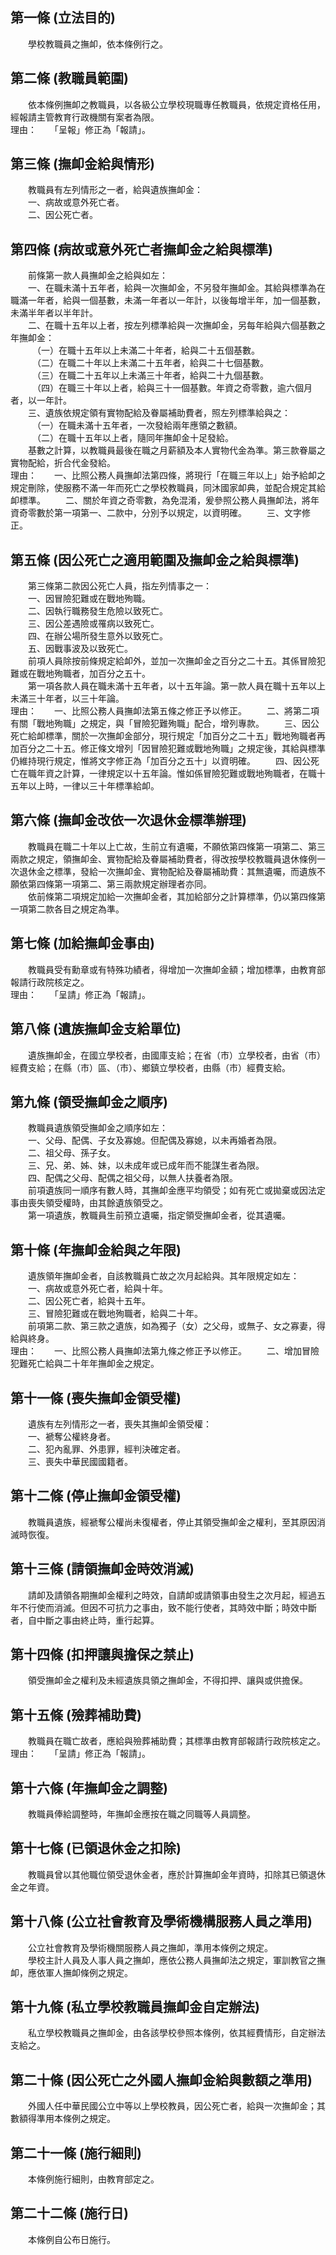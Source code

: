 第一條 (立法目的)
-----------------
　　學校教職員之撫卹，依本條例行之。  


第二條 (教職員範圍)
-------------------
　　依本條例撫卹之教職員，以各級公立學校現職專任教職員，依規定資格任用，經報請主管教育行政機關有案者為限。  
理由：　　「呈報」修正為「報請」。

第三條 (撫卹金給與情形)
-----------------------
　　教職員有左列情形之一者，給與遺族撫卹金：  
　　一、病故或意外死亡者。  
　　二、因公死亡者。  


第四條 (病故或意外死亡者撫卹金之給與標準)
-----------------------------------------
　　前條第一款人員撫卹金之給與如左：  
　　一、在職未滿十五年者，給與一次撫卹金，不另發年撫卹金。其給與標準為在職滿一年者，給與一個基數，未滿一年者以一年計，以後每增半年，加一個基數，未滿半年者以半年計。  
　　二、在職十五年以上者，按左列標準給與一次撫卹金，另每年給與六個基數之年撫卹金：  
　　　（一）在職十五年以上未滿二十年者，給與二十五個基數。  
　　　（二）在職二十年以上未滿二十五年者，給與二十七個基數。  
　　　（三）在職二十五年以上未滿三十年者，給與二十九個基數。  
　　　（四）在職三十年以上者，給與三十一個基數。年資之奇零數，逾六個月者，以一年計。  
　　三、遺族依規定領有實物配給及眷屬補助費者，照左列標準給與之：  
　　　（一）在職未滿十五年者，一次發給兩年應領之數額。  
　　　（二）在職十五年以上者，隨同年撫卹金十足發給。  
　　基數之計算，以教職員最後在職之月薪額及本人實物代金為準。第三款眷屬之實物配給，折合代金發給。  
理由：　　一、比照公務人員撫卹法第四條，將現行「在職三年以上」始予給卹之規定刪除，使服務不滿一年而死亡之學校教職員，同沐國家卹典，並配合規定其給卹標準。
　　二、關於年資之奇零數，為免混淆，爰參照公務人員撫卹法，將年資奇零數於第一項第一、二款中，分別予以規定，以資明確。
　　三、文字修正。

第五條 (因公死亡之適用範圍及撫卹金之給與標準)
---------------------------------------------
　　第三條第二款因公死亡人員，指左列情事之一：  
　　一、因冒險犯難或在戰地殉職。  
　　二、因執行職務發生危險以致死亡。  
　　三、因公差遇險或罹病以致死亡。  
　　四、在辦公場所發生意外以致死亡。  
　　五、因戰事波及以致死亡。  
　　前項人員除按前條規定給卹外，並加一次撫卹金之百分之二十五。其係冒險犯難或在戰地殉職者，加百分之五十。  
　　第一項各款人員在職未滿十五年者，以十五年論。第一款人員在職十五年以上未滿三十年者，以三十年論。  
理由：　　一、比照公務人員撫卹法第五條之修正予以修正。
　　二、將第二項有關「戰地殉職」之規定，與「冒險犯難殉職」配合，增列專款。
　　三、因公死亡給卹標準，關於一次撫卹金部分，現行規定「加百分之二十五」戰地殉職者再加百分之二十五。修正條文增列「因冒險犯難或戰地殉職」之規定後，其給與標準仍維持現行規定，惟將文字修正為「加百分之五十」以資明確。
　　四、因公死亡在職年資之計算，一律規定以十五年論。惟如係冒險犯難或戰地殉職者，在職十五年以上時，一律以三十年標準給卹。

第六條 (撫卹金改依一次退休金標準辦理)
-------------------------------------
　　教職員在職二十年以上亡故，生前立有遺囑，不願依第四條第一項第二、第三兩款之規定，領撫卹金、實物配給及眷屬補助費者，得改按學校教職員退休條例一次退休金之標準，發給一次撫卹金、實物配給及眷屬補助費：其無遺囑，而遺族不願依第四條第一項第二、第三兩款規定辦理者亦同。  
　　依前條第二項規定加給一次撫卹金者，其加給部分之計算標準，仍以第四條第一項第二款各目之規定為準。  


第七條 (加給撫卹金事由)
-----------------------
　　教職員受有勳章或有特殊功績者，得增加一次撫卹金額；增加標準，由教育部報請行政院核定之。  
理由：　　「呈請」修正為「報請」。

第八條 (遺族撫卹金支給單位)
---------------------------
　　遺族撫卹金，在國立學校者，由國庫支給；在省（市）立學校者，由省（市）經費支給；在縣（市）區、（市）、鄉鎮立學校者，由縣（市）經費支給。  


第九條 (領受撫卹金之順序)
-------------------------
　　教職員遺族領受撫卹金之順序如左：  
　　一、父母、配偶、子女及寡媳。但配偶及寡媳，以未再婚者為限。  
　　二、祖父母、孫子女。  
　　三、兄、弟、姊、妹，以未成年或已成年而不能謀生者為限。  
　　四、配偶之父母、配偶之祖父母，以無人扶養者為限。  
　　前項遺族同一順序有數人時，其撫卹金應平均領受；如有死亡或拋棄或因法定事由喪失領受權時，由其餘遺族領受之。  
　　第一項遺族，教職員生前預立遺囑，指定領受撫卹金者，從其遺囑。  


第十條 (年撫卹金給與之年限)
---------------------------
　　遺族領年撫卹金者，自該教職員亡故之次月起給與。其年限規定如左：  
　　一、病故或意外死亡者，給與十年。  
　　二、因公死亡者，給與十五年。  
　　三、冒險犯難或在戰地殉職者，給與二十年。  
　　前項第二款、第三款之遺族，如為獨子（女）之父母，或無子、女之寡妻，得給與終身。  
理由：　　一、比照公務人員撫卹法第九條之修正予以修正。
　　二、增加冒險犯難死亡給與二十年年撫卹金之規定。

第十一條 (喪失撫卹金領受權)
---------------------------
　　遺族有左列情形之一者，喪失其撫卹金領受權：  
　　一、褫奪公權終身者。  
　　二、犯內亂罪、外患罪，經判決確定者。  
　　三、喪失中華民國國籍者。  


第十二條 (停止撫卹金領受權)
---------------------------
　　教職員遺族，經褫奪公權尚未復權者，停止其領受撫卹金之權利，至其原因消滅時恢復。  


第十三條 (請領撫卹金時效消滅)
-----------------------------
　　請卹及請領各期撫卹金權利之時效，自請卹或請領事由發生之次月起，經過五年不行使而消滅。但因不可抗力之事由，致不能行使者，其時效中斷；時效中斷者，自中斷之事由終止時，重行起算。  


第十四條 (扣押讓與擔保之禁止)
-----------------------------
　　領受撫卹金之權利及未經遺族具領之撫卹金，不得扣押、讓與或供擔保。  


第十五條 (殮葬補助費)
---------------------
　　教職員在職亡故者，應給與殮葬補助費；其標準由教育部報請行政院核定之。  
理由：　　「呈請」修正為「報請」。

第十六條 (年撫卹金之調整)
-------------------------
　　教職員俸給調整時，年撫卹金應按在職之同職等人員調整。  


第十七條 (已領退休金之扣除)
---------------------------
　　教職員曾以其他職位領受退休金者，應於計算撫卹金年資時，扣除其已領退休金之年資。  


第十八條 (公立社會教育及學術機構服務人員之準用)
-----------------------------------------------
　　公立社會教育及學術機關服務人員之撫卹，準用本條例之規定。  
　　學校主計人員及人事人員之撫卹，應依公務人員撫卹法之規定，軍訓教官之撫卹，應依軍人撫卹條例之規定。  


第十九條 (私立學校教職員撫卹金自定辦法)
---------------------------------------
　　私立學校教職員之撫卹金，由各該學校參照本條例，依其經費情形，自定辦法支給之。  


第二十條 (因公死亡之外國人撫卹金給與數額之準用)
-----------------------------------------------
　　外國人任中華民國公立中等以上學校教員，因公死亡者，給與一次撫卹金；其數額得準用本條例之規定。  


第二十一條 (施行細則)
---------------------
　　本條例施行細則，由教育部定之。  


第二十二條 (施行日)
-------------------
　　本條例自公布日施行。